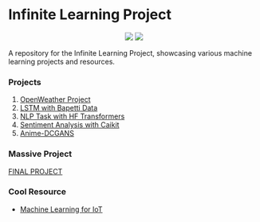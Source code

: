 # Infinite Learning Project

<div align="center">

<img src="https://img.shields.io/badge/python-3670A0?style=for-the-badge&logo=python&logoColor=ffdd54">
<img src="https://img.shields.io/badge/jupyter-%23FA0F00.svg?style=for-the-badge&logo=jupyter&logoColor=white">

</div>

A repository for the Infinite Learning Project, showcasing various machine learning projects and resources.

### Projects

1. [OpenWeather Project](https://github.com/marshallexperiment/Infinite-learning-projects/blob/main/Project-openWeatherApi/Infinite_Learning_Project_Marshall_Al_Karim.ipynb)
2. [LSTM with Bapetti Data](https://github.com/marshallexperiment/Infinite-learning-projects/blob/main/Project-LSTM/Marshall_LSTM_menggunakan_Data_Bapetti.ipynb)
3. [NLP Task with HF Transformers](https://github.com/marshallexperiment/Infinite-learning-projects/blob/main/Project-NLP-HF-Transformer/hugging_face_transformers.ipynb)
4. [Sentiment Analysis with Caikit](https://github.com/marshallexperiment/Text-Sentiment-Analysis-using-Caikit-and-Hugging-Face)
5. [Anime-DCGANS](https://github.com/marshallexperiment/anime-dcgans)

### Massive Project
[FINAL PROJECT](https://github.com/rroy99/lyfeStock-AI-Web-Mobile-Community)
### Cool Resource
- [Machine Learning for IoT](https://tinyml.seas.harvard.edu/courses/)
